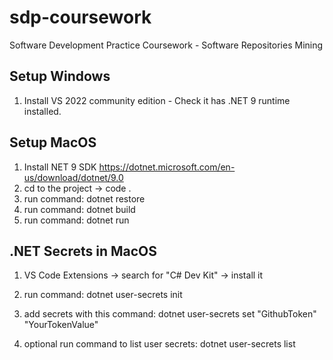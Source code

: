 # sdp-coursework
Software Development Practice Coursework - Software Repositories Mining

## Setup Windows

1. Install VS 2022 community edition - Check it has .NET 9 runtime installed.

## Setup MacOS
1. Install NET 9 SDK https://dotnet.microsoft.com/en-us/download/dotnet/9.0
2. cd to the project -> code .
3. run command: dotnet restore
4. run command: dotnet build
5. run command: dotnet run

## .NET Secrets in MacOS
1. VS Code Extensions -> search for "C# Dev Kit" -> install it

2. run command: dotnet user-secrets init

3. add secrets with this command: dotnet user-secrets set "GithubToken" "YourTokenValue"

4. optional run command to list user secrets: dotnet user-secrets list